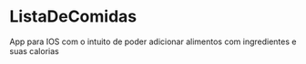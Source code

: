 # ListaDeComidas
App para IOS com o intuito de poder adicionar alimentos com ingredientes e suas calorias

